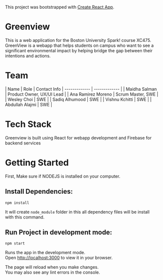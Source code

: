This project was bootstrapped with [Create React App](https://github.com/facebook/create-react-app).

# Greenview

This is a web application for the Boston University Spark! course XC475. GreenView is a webapp that helps students on campus who want to see a significant environmental impact by helping bridge the gap between their intentions and actions.

# Team

| Name  | Role | Contact Info
| ------------- | ------------- |
| Maidha Salman  | Product Owner, UX/UI Lead  |
| Ana Ramirez Moreno  | Scrum Master, SWE  |
| Wesley Choi  | SWE  |
| Sadiq Alhumood  | SWE  |
| Vishnu Kchitti  | SWE  |
| Abdullah Alajmi  | SWE  |

# Tech Stack
Greenview is built using React for webapp development and Firebase for backend services


# Getting Started

First, Make sure if NODEJS is installed on your computer.

## Install Dependencies:

```
npm install
```

It will create `node_module` folder in this all dependency files will be install with this command.

## Run Project in development mode:

```
npm start
```

Runs the app in the development mode.\
Open [http://localhost:3000](http://localhost:3000) to view it in your browser.

The page will reload when you make changes.\
You may also see any lint errors in the console.
